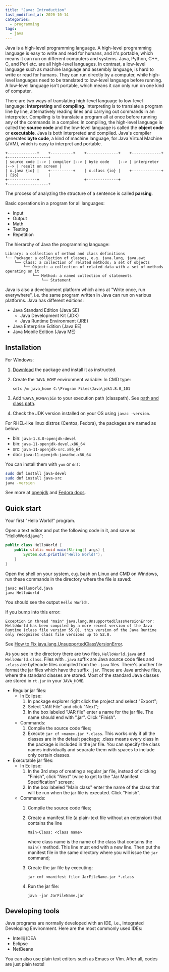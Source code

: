 ```yaml
---
title: "Java: Introduction"
last_modified_at: 2020-10-14
categories:
  - programming
tags:
  - java
---
```


Java is a high-level programming language. A high-level programming
language is easy to write and read for humans, and it's portable, which
means it can run on different computers and systems. Java, Python, C++,
C, and Perl etc. are all high-level languages. In contrast, a low-level
language such as machine language and assembly language, is hard to
write or read for humans. They can run directly by a computer, while
high-level languages need to be translated to low-level language before
running. A low-level language isn't portable, which means it can only
run on one kind of computer.

There are two ways of translating high-level language to low-level
language: **interpreting** and **compiling**. Interpreting is to
translate a program line by line, alternatively reading lines and
carrying out commands in an interpreter. Compiling is to translate a
program all at once before running any of the commands in a compiler. In
compiling, the high-level language is called the **source code** and the
low-level language is called the **object code** or **executable**. Java
is both interpreted and compiled. Java's compiler generates **byte
code**, a kind of machine language, for Java Virtual Machine (JVM),
which is easy to interpret and portable.

    +-------------+    +----------+    +--------------+    +-------------+    +------------------+
    | source code |--> | compiler |--> | byte code    |--> | interpreter |--> | result on screen |
    | x.java {io} |    +----------+    | x.class {io} |    +-------------+    | {io}             |
    +-------------+                    +--------------+                       +------------------+

The process of analyzing the structure of a sentence is called
**parsing**.

Basic operations in a program for all languages:

-   Input
-   Output
-   Math
-   Testing
-   Repetition

The hierarchy of Java the programming language:

``` example
Library: a collection of method and class definitions
└── Package: a collection of classes, e.g. java.lang, java.awt 
    └── Class: a collection of related methods; a set of objects 
        └── Object: a collection of related data with a set of methods operating on it 
            └── Method: a named collection of statements 
                └── Statement
```

Java is also a development platform which aims at "Write once, run
everywhere", i.e. the same program written in Java can run on various
platforms. Java has different editions:

-   Java Standard Edition (Java SE)
    -   Java Development Kit (JDK)
    -   Java Runtime Environment (JRE)
-   Java Enterprise Edition (Java EE)
-   Java Mobile Edition (Java ME)

Installation
------------

For Windows:

1.  [Download](http://www.oracle.com/technetwork/java/javase/downloads/jdk8-downloads-2133151.html)
    the package and install it as instructed.

2.  Create the `JAVA_HOME` environment variable: In CMD type:

    ``` example
    setx /m java_home C:\Program Files\Java\jdk1.8.0_101
    ```

3.  Add `%JAVA_HOME%\bin` to your execution path (classpath). See [path
    and class
    path](http://docs.oracle.com/javase/tutorial/essential/environment/paths.html).

4.  Check the JDK version installed on your OS using `javac -version`.

For RHEL-like linux distros (Centos, Fedora), the packages are named as
below:

-   bin: `java-1.8.0-openjdk-devel`
-   bin: `java-11-openjdk-devel.x86_64`
-   src: `java-11-openjdk-src.x86_64`
-   doc: `java-11-openjdk-javadoc.x86_64`

You can install them with `yum` or `dnf`:

``` bash
sudo dnf install java-devel
sudo dnf install java-src
java -version
```

See more at [openjdk](https://openjdk.java.net/install/) and [Fedora
docs](https://docs.fedoraproject.org/en-US/quick-docs/installing-java/).

Quick start
-----------

Your first "Hello World!" program.

Open a text editor and put the following code in it, and save as
"HelloWorld.java":

``` java
public class HelloWorld {
    public static void main(String[] args) {
        System.out.println("Hello World!");
    }
}
```

Open the shell on your system, e.g. bash on Linux and CMD on Windows,
run these commands in the directory where the file is saved:

``` example
javac HelloWorld.java
java HelloWorld
```

You should see the output `Hello World!`.

If you bump into this error:

``` example
Exception in thread "main" java.lang.UnsupportedClassVersionError: HelloWorld has been compiled by a more recent version of the Java Runtime (class file version 55.0), this version of the Java Runtime only recognizes class file versions up to 52.0.
```

See [How to Fix
java.lang.UnsupportedClassVersionError](references/baeldung.org::*How%20to%20Fix%20java.lang.UnsupportedClassVersionError).

As you see in the directory there are two files, `HelloWorld.java` and
`HelloWorld.class`. Files with `.java` suffix are Java source code files
and `.class` are bytecode files compiled from the `.java` files. There's
another file format the jar files which have the suffix `.jar`. These
are Java archive files, where the standard classes are stored. Most of
the standard Java classes are stored in `rt.jar` in your `JAVA_HOME`.

-   Regular jar files:
    -   In Eclipse:
        1.  In package explorer right click the project and select
            "Export";
        2.  Select "JAR File" and click "Next";
        3.  In the box labeled "JAR file" enter a name for the jar file.
            The name should end with ".jar". Click "Finish".
    -   Commands:
        1.  Compile the source code files;
        2.  Execute `jar cf <name>.jar *.class`. This works only if all
            the classes are in the default package; .class means every
            class in the package is included in the jar file. You can
            specify the class names individually and separate them with
            spaces to include only certain classes.
-   Executable jar files:
    -   In Eclipse:
        1.  In the 3rd step of creating a regular jar file, instead of
            clicking "Finish", click "Next" twice to get to the "Jar
            Manifest Specification" screen;
        2.  In the box labeled "Main class" enter the name of the class
            that will be run when the jar file is executed. Click
            "Finish".
    -   Commands:
        1.  Compile the source code files;

        2.  Create a manifest file (a plain-text file without an
            extension) that contains the line

            ``` example
            Main-Class: <class name> 
            ```

            where class name is the name of the class that contains the
            `main()` method. This line must end with a new line. Then
            put the manifest file in the same directory where you will
            issue the `jar` command;

        3.  Create the jar file by executing:

            ``` example
            jar cmf <manifest file> JarFileName.jar *.class
            ```

        4.  Run the jar file:

            ``` example
            java -jar JarFileName.jar
            ```

Developing tools
----------------

Java programs are normally developed with an IDE, i.e., Integrated
Developing Environment. Here are the most commonly used IDEs:

-   Intellij IDEA
-   Eclipse
-   NetBeans

You can also use plain text editors such as Emacs or Vim. After all,
codes are just plain texts!

